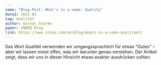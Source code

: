 ```yaml
---
name: "Blog-Post: What's in a name: Quality"
date2: 2021-03
tag: Qualität
author: Gernot Starke
paper: INNOQ Blog
link: https://www.innoq.com/en/blog/whats-in-a-name-qualitaet/
---
```

Das Wort Qualität verwenden wir umgangssprachlich für etwas “Gutes” – aber wir lassen meist offen,
was wir darunter genau verstehen. Der Artikel zeigt, dass wir uns in dieser Hinsicht etwas exakter ausdrücken sollten.